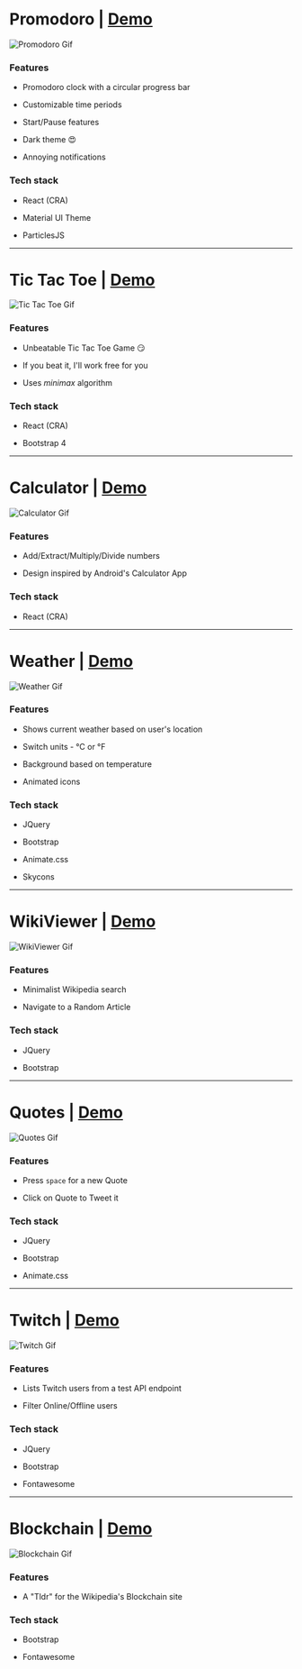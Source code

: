 # Promodoro | [Demo](demo.link)

![Promodoro Gif](https://github.com/martonlanga/freeCodeCamp/blob/master/gifs/Promodoro.gif)



### Features

 * Promodoro clock with a circular progress bar

 * Customizable time periods

 * Start/Pause features

 * Dark theme :heart_eyes:

 * Annoying notifications



### Tech stack

 * React (CRA)

 * Material UI Theme

 * ParticlesJS



___



# Tic Tac Toe | [Demo](demo.link)

![Tic Tac Toe Gif](https://github.com/martonlanga/freeCodeCamp/blob/master/gifs/TicTacToe.gif)



### Features

 * Unbeatable Tic Tac Toe Game :smirk:

 * If you beat it, I'll work free for you

 * Uses *minimax* algorithm



### Tech stack

 * React (CRA)

 * Bootstrap 4



___



# Calculator | [Demo](demo.link)

![Calculator Gif](https://github.com/martonlanga/freeCodeCamp/blob/master/gifs/Calculator.gif)



### Features

 * Add/Extract/Multiply/Divide numbers

 * Design inspired by Android's Calculator App

### Tech stack

 * React (CRA)



___



# Weather | [Demo](demo.link)

![Weather Gif](https://github.com/martonlanga/freeCodeCamp/blob/master/gifs/Weather.gif)



### Features

 * Shows current weather based on user's location

 * Switch units - °C or °F

 * Background based on temperature

 * Animated icons

### Tech stack

 * JQuery

 * Bootstrap

 * Animate.css

 * Skycons



___

# WikiViewer | [Demo](demo.link)

![WikiViewer Gif](https://github.com/martonlanga/freeCodeCamp/blob/master/gifs/WikiViewer.gif)



### Features

 * Minimalist Wikipedia search

 * Navigate to a Random Article

### Tech stack

 * JQuery

 * Bootstrap


___



# Quotes | [Demo](link)

![Quotes Gif](https://github.com/martonlanga/freeCodeCamp/blob/master/gifs/Quotes.gif)



### Features

 * Press `space` for a new Quote

 * Click on Quote to Tweet it

### Tech stack

 * JQuery

 * Bootstrap

 * Animate.css



___



# Twitch | [Demo](demo.link)

![Twitch Gif](https://github.com/martonlanga/freeCodeCamp/blob/master/gifs/Twitch.gif)



### Features

 * Lists Twitch users from a test API endpoint

 * Filter Online/Offline users

### Tech stack

 * JQuery

 * Bootstrap

 * Fontawesome

___



# Blockchain | [Demo](demo.link)

![Blockchain Gif](https://github.com/martonlanga/freeCodeCamp/blob/master/gifs/Blockchain.gif)



### Features

 * A "Tldr" for the Wikipedia's Blockchain site



### Tech stack

 * Bootstrap

 * Fontawesome

